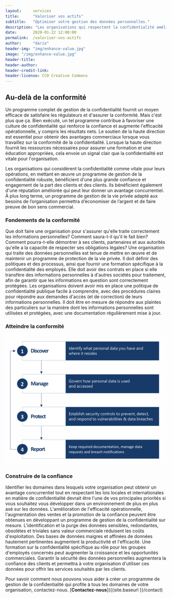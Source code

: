 ```yaml
---
layout:     services
title:      "Valoriser vos actifs"
subtitle:   "Optimiser votre gestion des données personnelles."
description: "Les organisations qui respectent la confidentialité améliorent leurs relations avec les clients, leur efficacité opérationnelle et leurs résultats."
date:       2020-01-22 12:00:00
permalink:  /valoriser-vos-actifs
author:     "dario"
header-img: "img/enhance-value.jpg"
image: "/img/enhance-value.jpg"
header-title:
header-author:
header-credit-link:
header-license: CC0 Creative Commons
---
```


## Au-delà de la conformité
Un programme complet de gestion de la confidentialité fournit un moyen efficace de satisfaire les régulateurs et d'assurer la conformité. Mais c'est plus que ça. Bien exécuté, un tel programme contribue à favoriser une culture de confidentialité qui renforce la confiance et augmente l'efficacité opérationnelle, y compris les résultats nets. Le soutien de la haute direction est essentiel pour obtenir des avantages commerciaux lorsque vous travaillez sur la conformité de la confidentialité. Lorsque la haute direction fournit les ressources nécessaires pour assurer une formation et une éducation appropriées, cela envoie un signal clair que la confidentialité est vitale pour l'organisation.

Les organisations qui considèrent la confidentialité comme vitale pour leurs opérations, en mettant en œuvre un programme de gestion de la confidentialité robuste, bénéficient d'une plus grande confiance et engagement de la part des clients et des clients. Ils bénéficient également d'une réputation améliorée qui peut leur donner un avantage concurrentiel. À plus long terme, un programme de gestion de la vie privée adapté aux besoins de l’organisation permettra d’économiser de l’argent et de faire preuve de bon sens commercial.

### Fondements de la conformité
Que doit faire une organisation pour s'assurer qu'elle traite correctement les informations personnelles? Comment saura-t-il qu'il le fait bien? Comment pourra-t-elle démontrer à ses clients, partenaires et aux autorités qu'elle a la capacité de respecter ses obligations légales? Une organisation qui traite des données personnelles est tenue de mettre en œuvre et de maintenir un programme de protection de la vie privée. Il doit définir des politiques et des processus, ainsi que fournir une formation spécifique à la confidentialité des employés. Elle doit avoir des contrats en place si elle transfère des informations personnelles à d'autres sociétés pour traitement, afin de garantir que les informations en question sont correctement protégées. Les organisations doivent avoir mis en place une politique de confidentialité publique facile à comprendre, avec des procédures claires pour répondre aux demandes d'accès (et de correction) de leurs informations personnelles. Il doit être en mesure de répondre aux plaintes des particuliers sur la manière dont les informations personnelles sont utilisées et protégées, avec une documentation régulièrement mise à jour.

### Atteindre la conformité
![4 step compliance methodology](img/compliance4stepmethodology.png)

### Construire de la confiance
Identifier les domaines dans lesquels votre organisation peut obtenir un avantage concurrentiel tout en respectant les lois locales et internationales en matière de confidentialité devrait être l'une de vos principales priorités si vous souhaitez vous développer dans un environnement de plus en plus axé sur les données. L'amélioration de l'efficacité opérationnelle, l'augmentation des ventes et la promotion de la confiance peuvent être obtenues en développant un programme de gestion de la confidentialité sur mesure. L'identification et la purge des données sensibles, redondantes, obsolètes et triviales sans valeur commerciale réduisent les coûts d'exploitation. Des bases de données maigres et affinées de données hautement pertinentes augmentent la productivité et l'efficacité. Une formation sur la confidentialité spécifique au rôle pour les groupes d'employés concernés peut augmenter la croissance et les opportunités commerciales. Garantir la sécurité des données personnelles augmentera la confiance des clients et permettra à votre organisation d'utiliser ces données pour offrir les services souhaités par les clients.

Pour savoir comment nous pouvons vous aider à créer un programme de gestion de la confidentialité qui profite à tous les domaines de votre organisation, contactez-nous. [**Contactez-nous**]({{site.baseurl }}/contact)

